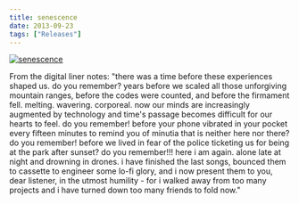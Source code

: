 ```yaml
---
title: senescence
date: 2013-09-23
tags: ["Releases"]
---
```


[![senescence](/images/senescence.jpg)](https://northerninformation.bandcamp.com/album/senescence)

From the digital liner notes: "there was a time before these experiences shaped us. do you remember? years before we scaled all those unforgiving mountain ranges, before the codes were counted, and before the firmament fell. melting. wavering. corporeal. now our minds are increasingly augmented by technology and time's passage becomes difficult for our hearts to feel. do you remember! before your phone vibrated in your pocket every fifteen minutes to remind you of minutia that is neither here nor there? do you remember! before we lived in fear of the police ticketing us for being at the park after sunset? do you remember!!! here i am again. alone late at night and drowning in drones. i have finished the last songs, bounced them to cassette to engineer some lo-fi glory, and i now present them to you, dear listener, in the utmost humility - for i walked away from too many projects and i have turned down too many friends to fold now."
